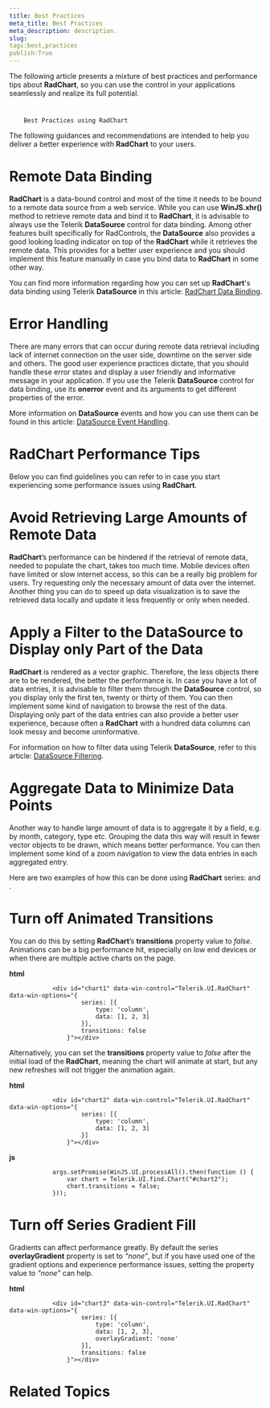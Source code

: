 ```yaml
---
title: Best Practices
meta_title: Best Practices
meta_description: description.
slug: 
tags:best,practices
publish:True
---
```



The following article presents a mixture of best practices and performance tips about __RadChart__, so you can use the control
        in your applications seamlessly and realize its full potential.
      

# 
        Best Practices using RadChart
      

The following guidances and recommendations are intended to help you deliver a better experience with __RadChart__ to your users.
        

# Remote Data Binding

__RadChart__ is a data-bound control and most of the time it needs to be bound to a remote data source from a web service. 
              While you can use __WinJS.xhr()__ method to retrieve remote data and bind it to __RadChart__, it is advisable to always use the 
              Telerik __DataSource__ control for data binding. Among other features built specifically for RadControls, the __DataSource__ also 
              provides a good looking loading indicator on top of the __RadChart__ while it retrieves the remote data. This provides for a better 
              user experience and you should implement this feature manually in case you bind data to __RadChart__ in some other way.
            

You can find more information regarding how you can set up __RadChart__'s data binding using Telerik __DataSource__ in this article: 
              [RadChart Data Binding](253f6f05-3f32-4ee9-82fb-2e360d156f5f).
            

# Error Handling

There are many errors that can occur during remote data retrieval including lack of internet connection on the user side, 
              downtime on the server side and others. The good user experience practices dictate, that you should handle these error states 
              and display a user friendly and informative message in your application. If you use the Telerik __DataSource__ control for data 
              binding, use its __onerror__ event and its arguments to get different properties of the error.
            

More information on __DataSource__ events and how you can use them can be found in this article:
              [DataSource Event Handling](5d07ce3a-e282-425a-a9f3-cff72b38e089).
            

# RadChart Performance Tips

Below you can find guidelines you can refer to in case you start experiencing some performance issues using __RadChart__.

# Avoid Retrieving Large Amounts of Remote Data

__RadChart__’s performance can be hindered if the retrieval of remote data, needed to populate the chart, takes too much time. 
              Mobile devices often have limited or slow internet access, so this can be a really big problem for users. Try requesting 
              only the necessary amount of data over the internet. Another thing you can do to speed up data visualization is to save the 
              retrieved data locally and update it less frequently or only when needed.
            

# Apply a Filter to the DataSource to Display only Part of the Data

__RadChart__ is rendered as a vector graphic. Therefore, the less objects there are to be rendered, the better the performance is. 
              In case you have a lot of data entries, it is advisable to filter them through the __DataSource__ control, so you display only the first ten, 
              twenty or thirty of them. You can then implement some kind of navigation to browse the rest of the data. Displaying only part of the 
              data entries can also provide a better user experience, because often a __RadChart__ with a hundred data columns can look messy and become 
              uninformative.
            

For information on how to filter data using Telerik __DataSource__, refer to this article: 
              [DataSource Filtering](69ac0343-692f-402f-a04d-0d00498f34da).
            

# Aggregate Data to Minimize Data Points

Another way to handle large amount of data is to aggregate it by a field, e.g. by month, category, type etc. Grouping the 
              data this way will result in fewer vector objects to be drawn, which means better performance. You can then implement some 
              kind of a zoom navigation to view the data entries in each aggregated entry.
            

Here are two examples of how this can be done using __RadChart__ series:
              [](13a2a5fd-7c09-4f0a-8800-03693e4e1832) and [](e5748a7e-bbbf-4c8d-80eb-7f87c450bff9).
            

# Turn off Animated Transitions

You can do this by setting __RadChart__’s __transitions__ property value to *false*. 
              Animations can be a big performance hit, especially on low end devices or when there are multiple active charts on the page.
            


 __html__
    


				<div id="chart1" data-win-control="Telerik.UI.RadChart" data-win-options="{
	                    series: [{
	                        type: 'column',
	                        data: [1, 2, 3]
	                    }],
	                    transitions: false
	                }"></div>



Alternatively, you can set the __transitions__ property value to *false* after the 
              initial load of the __RadChart__, meaning the chart will animate at start, but any new refreshes will not trigger the animation again.
            


 __html__
    


	            <div id="chart2" data-win-control="Telerik.UI.RadChart" data-win-options="{
	                    series: [{
	                        type: 'column',
	                        data: [1, 2, 3]
	                    }]
	                }"></div>




 __js__
    


				args.setPromise(WinJS.UI.processAll().then(function () {
				    var chart = Telerik.UI.find.Chart("#chart2");
				    chart.transitions = false;
				}));



# Turn off Series Gradient Fill

Gradients can affect performance greatly. By default the series __overlayGradient__ property is set to *"none"*, but if you have 
              used one of the gradient options and experience performance issues, setting the property value to *"none"* can help.
            


 __html__
    


	            <div id="chart3" data-win-control="Telerik.UI.RadChart" data-win-options="{
	                    series: [{
	                        type: 'column',
	                        data: [1, 2, 3],
	                        overlayGradient: 'none'
	                    }],
	                    transitions: false
	                }"></div>



# Related Topics
